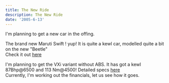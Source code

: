 ```yaml
---
title: The New Ride
description: The New Ride
date: '2005-6-13'
---
```


I'm planning to get a new car in the offing.

The brand new Maruti Swift ! yup! It is quite a kewl car, modelled quite a bit on the new "Beetle"  
Check it out [here][0]

I'm planning to get the VXi variant without ABS. It has got a kewl 87Bhp@6500 and 113 Nm@4500! Detailed specs [here][1]  
Currently, I'm working out the financials, let us see how it goes.


[0]: http://www.marutiswift.com/html/index.html "Maruti Swift"
[1]: http://www.marutiswift.com/html/Specifications.asp